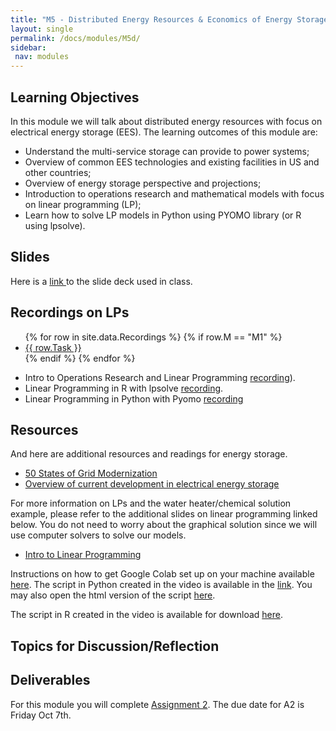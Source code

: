 ```yaml
---
title: "M5 - Distributed Energy Resources & Economics of Energy Storage"
layout: single
permalink: /docs/modules/M5d/
sidebar:
 nav: modules
---
```


## Learning Objectives

In this module we will talk about distributed energy resources with focus on electrical energy storage (EES). The learning outcomes of this module are:

* Understand the multi-service storage can provide to power systems;
* Overview of common EES technologies and existing facilities in US and other countries;
* Overview of energy storage perspective and projections;
* Introduction to operations research and mathematical models with focus on linear programming (LP);
* Learn how to solve LP models in Python using PYOMO library (or R using lpsolve).

## Slides

Here is a <a href="/docs/modules/PPTS/PSE_M5_DER_Storage.pdf" > link </a> to the slide deck used in class.


## Recordings on LPs
  <ul>
  {% for row in site.data.Recordings %}
  {% if row.M == "M1" %}
  <li> <a href="{{ row.link }}" target="_blank">{{ row.Task }}</a></li>
  {% endif %}
  {% endfor %}
  </ul>

* Intro to Operations Research and Linear Programming [recording](https://youtu.be/2HdF3Uprz2s)).
* Linear Programming in R with lpsolve [recording](https://youtu.be/HwdVA__DfRM).
* Linear Programming in Python with Pyomo [recording](https://youtu.be/PIghwRli-S4)

## Resources

And here are additional resources and readings for energy storage.

* <a href="/docs/modules/readings/M5_gridmod.pdf" > 50 States of Grid Modernization </a>
* <a href="/docs/modules/readings/M5_ElectES.pdf" > Overview of current development in electrical energy storage </a>

For more information on LPs and the water heater/chemical solution example, please refer to the additional slides on linear programming linked below. You do not need to worry about the graphical solution since we will use computer solvers to solve our models.

* <a href="/docs/modules/readings/M5_Additional_LP_Slides.pdf" > Intro to Linear Programming </a>

Instructions on how to get Google Colab set up on your machine available <a href="/docs/modules/codes/colab/" > here</a>.
The script in Python created in the video is available in the [link](https://colab.research.google.com/drive/1PPme9yDW9Vcon8F9Oi-ku0dYMhau__2r?usp=sharing). You may also open the html version of the script <a href="/docs/modules/codes/M5_SimpleExamplePY.html" > here</a>.

The script in R created in the video is available for download <a href="/docs/modules/codes/M5_SimpleExample.R" > here</a>.

## Topics for Discussion/Reflection



## Deliverables

For this module you will complete [Assignment 2](https://sakai.duke.edu/portal/site/fc198b90-9d77-4c6b-8708-c9d0d044be5b/tool/bf736605-42a0-41a8-987a-754e3066d785?panel=Main). The due date for A2 is Friday Oct 7th.
